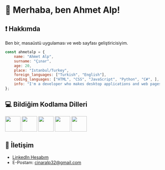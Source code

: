 # 👋 Merhaba, ben Ahmet Alp!

## ❗ Hakkımda
Ben bir, masaüstü uygulaması ve web sayfası geliştiricisiyim.
```js
const ahmetalp = {
    name: "Ahmet Alp",
    surname: "Çınar",
    age: 20,
    place: "Istanbul/Turkey",
    foreign_languages: ["Turkish", "English"],
    coding_languages: ["HTML", "CSS", "JavaScript", "Python", "C#", ],
    info: "I'm a developer who makes desktop applications and web pages.",
};
```

## 💻 Bildiğim Kodlama Dilleri
<img src="https://simpleicons.org/icons/html5.svg" width="50" height="50"> <img src="https://simpleicons.org/icons/css3.svg" width="50" height="50"> <img src="https://simpleicons.org/icons/javascript.svg" width="50" height="50"> <img src="https://simpleicons.org/icons/python.svg" width="50" height="50"> <img src="https://simpleicons.org/icons/csharp.svg" width="50" height="50">

## 📧 İletişim
- [LinkedIn Hesabım](https://www.linkedin.com/in/ahmetalpcinar)
- E-Postam: cinaralp32@gmail.com
